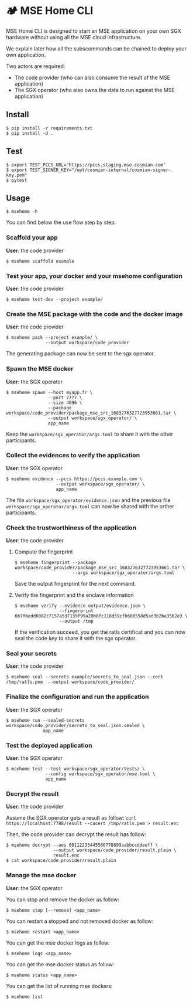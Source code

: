 # 🏕️ MSE Home CLI 

MSE Home CLI is designed to start an MSE application on your own SGX hardware without using all the MSE cloud infrastructure. 

We explain later how all the subscommands can be chained to deploy your own application. 

Two actors are required:
- The code provider (who can also consume the result of the MSE application)
- The SGX operator (who also owns the data to run against the MSE application)

## Install

```console
$ pip install -r requirements.txt
$ pip install -U .
```

## Test

```console
$ export TEST_PCCS_URL="https://pccs.staging.mse.cosmian.com" 
$ export TEST_SIGNER_KEY="/opt/cosmian-internal/cosmian-signer-key.pem"
$ pytest
```

## Usage

```console
$ msehome -h
```

You can find below the use flow step by step.

### Scaffold your app

__User__: the code provider

```console
$ msehome scaffold example
```

### Test your app, your docker and your msehome configuration

__User__: the code provider

```console
$ msehome test-dev --project example/
```

### Create the MSE package with the code and the docker image

__User__: the code provider

```console
$ msehome pack --project example/ \
               --output workspace/code_provider 
```

The generating package can now be sent to the sgx operator.

### Spawn the MSE docker

__User__: the SGX operator

```console
$ msehome spawn --host myapp.fr \
                --port 7777 \
                --size 4096 \
                --package workspace/code_provider/package_mse_src_1683276327723953661.tar \
                --output workspace/sgx_operator/ \
                app_name
```

Keep the `workspace/sgx_operator/args.toml` to share it with the other participants. 

### Collect the evidences to verify the application

__User__: the SGX operator

```console
$ msehome evidence --pccs https://pccs.example.com \
                   --output workspace/sgx_operator/ \
                   app_name
```

The file `workspace/sgx_operator/evidence.json` and the previous file `workspace/sgx_operator/args.toml` can now be shared with the orther participants.

### Check the trustworthiness of the application

__User__: the code provider


1. Compute the fingerprint

    ```console
    $ msehome fingerprint --package workspace/code_provider/package_mse_src_1683276327723953661.tar \
                          --args workspace/sgx_operator/args.toml
    ```

    Save the output fingerprint for the next command. 

2. Verify the fingerprint and the enclave information

    ```console
    $ msehome verify --evidence output/evidence.json \
                     --fingerprint 6b7f6edd6082c7157a537139f99a20b8fc118d59cfb608558d5ad3b2ba35b2e3 \
                     --output /tmp
    ```

    If the verification succeed, you get the ratls certificat and you can now seal the code key to share it with the sgx operator.

### Seal your secrets

__User__: the code provider

```console
$ msehome seal --secrets example/secrets_to_seal.json --cert /tmp/ratls.pem  --output workspace/code_provider/
```

### Finalize the configuration and run the application

__User__: the SGX operator

```console
$ msehome run --sealed-secrets workspace/code_provider/secrets_to_seal.json.sealed \
              app_name
```

### Test the deployed application

__User__: the SGX operator

```console
$ msehome test --test workspace/sgx_operator/tests/ \
               --config workspace/sgx_operator/mse.toml \
               app_name
```

### Decrypt the result

__User__: the code provider

Assume the SGX operator gets a result as follow: `curl https://localhost:7788/result --cacert /tmp/ratls.pem > result.enc`

Then, the code provider can decrypt the result has follow:

```console
$ msehome decrypt --aes 00112233445566778899aabbccddeeff \
                  --output workspace/code_provider/result.plain \
                  result.enc
$ cat workspace/code_provider/result.plain
```

### Manage the mse docker

__User__: the SGX operator

You can stop and remove the docker as follow:

```console
$ msehome stop [--remove] <app_name>
```

You can restart a stopped and not removed docker as follow:

```console
$ msehome restart <app_name>
```

You can get the mse docker logs as follow:

```console
$ msehome logs <app_name>
```

You can get the mse docker status as follow:

```console
$ msehome status <app_name>
```

You can get the list of running mse dockers:

```console
$ msehome list
```